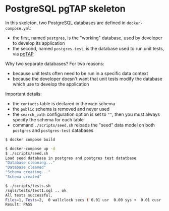 # PostgreSQL pgTAP skeleton

In this skeleton, two PostgreSQL databases are defined in `docker-compose.yml`:

- the first, named `postgres`, is the "working" database, used by developer to develop its application
- the second, named `postgres-test`, is the database used to run unit tests, via [pgTAP](https://pgtap.org/)

Why two separate databases? For two reasons:

- because unit tests often need to be run in a specific data context
- because the developer doesn't want that unit tests modify the database which use to develop the application

Important details:

- the `contacts` table is declared in the `main` schema
- the `public` schema is removed and never used
- the `search_path` configuration option is set to `""`, then you must always specify the schema for each table
- command `./scripts/seed.sh` reloads the "seed" data model on both `postgres` and `postgres-test` databases
 

```sh
$ docker compose build
```

```sh
$ docker-compose up -d
$ ./scripts/seed.sh
Load seed database in postgres and postgres test datatbase
"Database cleaning..."
"Database cleaned"
"Schema creating..."
"Schema created"
```

```sh
$ ./scripts/tests.sh
/sqls/tests/test1.sql .. ok
All tests successful.
Files=1, Tests=2,  0 wallclock secs ( 0.01 usr  0.00 sys +  0.01 cusr  0.00 csys =  0.02 CPU)
Result: PASS
```
